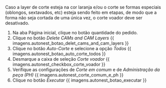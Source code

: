 Caso a layer de corte esteja na cor laranja e/ou o corte se formas especiais (oblongos, sextavados, etc) esteja sendo feito em etapas, de modo que a forma não seja cortada de uma única vez, o corte voador deve ser desativado.

1. Na aba Página inicial, clique no botão quantidade do pedido.
2. Clique no botão _Delete CAMs and CAM Layers_
{{ imagens.autonest_botao_delet_cams_and_cam_layers }}
3. Clique no botão _Auto-Corte_ e selecione a opção _Todos_
{{ imagens.autonest_botao_auto_corte_todos }}
4. Desmarque a caixa de seleção _Corte voador_
{{ imagens.autonest_checkbox_corte_voador }}
5. Verifique as configurações de _Corte em comum_ e de _Administração da peça (PH)_
{{ imagens.autonest_corte_comum_e_ph }}
6. Clique no botão _Executar_
{{ imagens.autonest_botao_executar }}